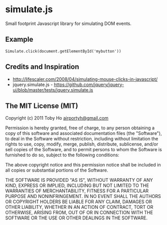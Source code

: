 simulate.js
===========

Small footprint Javascript library for simulating DOM events.

Example
-------

    Simulate.click(document.getElementById('mybutton'))

Credits and Inspiration
-----------------------

- <http://lifescaler.com/2008/04/simulating-mouse-clicks-in-javascript/>
- jquery.simulate.js - <https://github.com/jquery/jquery-ui/blob/master/tests/jquery.simulate.js>

The MIT License (MIT)
---------------------
Copyright (c) 2011 Toby Ho <airportyh@gmail.com>

Permission is hereby granted, free of charge, to any person obtaining a copy of this software and associated documentation files (the "Software"), to deal in the Software without restriction, including without limitation the rights to use, copy, modify, merge, publish, distribute, sublicense, and/or sell copies of the Software, and to permit persons to whom the Software is furnished to do so, subject to the following conditions:

The above copyright notice and this permission notice shall be included in all copies or substantial portions of the Software.

THE SOFTWARE IS PROVIDED "AS IS", WITHOUT WARRANTY OF ANY KIND, EXPRESS OR IMPLIED, INCLUDING BUT NOT LIMITED TO THE WARRANTIES OF MERCHANTABILITY, FITNESS FOR A PARTICULAR PURPOSE AND NONINFRINGEMENT. IN NO EVENT SHALL THE AUTHORS OR COPYRIGHT HOLDERS BE LIABLE FOR ANY CLAIM, DAMAGES OR OTHER LIABILITY, WHETHER IN AN ACTION OF CONTRACT, TORT OR OTHERWISE, ARISING FROM, OUT OF OR IN CONNECTION WITH THE SOFTWARE OR THE USE OR OTHER DEALINGS IN THE SOFTWARE.